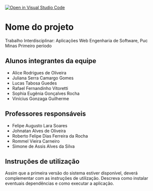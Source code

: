 [![Open in Visual Studio Code](https://classroom.github.com/assets/open-in-vscode-c66648af7eb3fe8bc4f294546bfd86ef473780cde1dea487d3c4ff354943c9ae.svg)](https://classroom.github.com/online_ide?assignment_repo_id=7557324&assignment_repo_type=AssignmentRepo)
# Nome do projeto

Trabalho Interdisciplinar: Aplicações Web
Engenharia de Software, Puc Minas
Primeiro período

## Alunos integrantes da equipe

* Alice Rodrigues de Oliveira
* Juliana Serra Camargo Gomes
* Lucas Tabosa Guedes
* Rafael Fernandinho Vitoretti
* Sophia Eugênia Gonçalves Rocha
* Vinícius Gonzaga Guilherme 

## Professores responsáveis

* Felipe Augusto Lara Soares
* Johnatan Alves de Oliveira
* Roberto Felipe Dias Ferreira da Rocha
* Rommel Vieira Carneiro
* Simone de Assis Alves da Silva

## Instruções de utilização

Assim que a primeira versão do sistema estiver disponível, deverá complementar com as instruções de utilização. Descreva como instalar eventuais dependências e como executar a aplicação.
